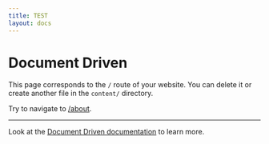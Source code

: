```yaml
---
title: TEST
layout: docs
---
```


# Document Driven

This page corresponds to the `/` route of your website. You can delete it or create another file in the `content/` directory.

Try to navigate to [/about](/about).

---

Look at the [Document Driven documentation](https://content.nuxtjs.org/guide/writing/document-driven) to learn more.

